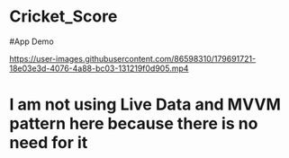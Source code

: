 # Cricket_Score
#App Demo


https://user-images.githubusercontent.com/86598310/179691721-18e03e3d-4076-4a88-bc03-131219f0d905.mp4

# I am not using Live Data and MVVM pattern here because there is no need for it
